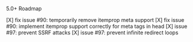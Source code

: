 5.0+ Roadmap

[X] fix issue #90: temporarily remove itemprop meta support
[X] fix issue #90: implement itemprop support correctly for meta tags in head
[X] issue #97: prevent SSRF attacks
[X] issue #97: prevent infinite redirect loops

